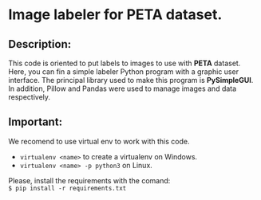 # Image labeler for PETA dataset.

## Description:

This code is oriented to put labels to images to use with **PETA** dataset.
Here, you can fin a simple labeler Python program with a graphic user interface. The principal library used to make this program is **PySimpleGUI**. In addition, Pillow and Pandas were used to manage images and data respectively.

## Important:
We recomend to use virtual env to work with this code.
- `virtualenv <name>` to create a virtualenv on Windows.
- `virtualenv <name> -p python3` on Linux.

Please, install the requirements with the comand: \
`$ pip install -r requirements.txt`

